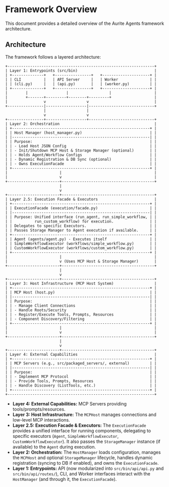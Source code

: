 # Framework Overview

This document provides a detailed overview of the Aurite Agents framework architecture.

## Architecture

The framework follows a layered architecture:

```text
+-----------------------------------------------------------------+
| Layer 1: Entrypoints (src/bin)                                  |
| +--------------+   +----------------+   +---------------------+ |
| | CLI          |   | API Server     |   | Worker              | |
| | (cli.py)     |   | (api.py)       |   | (worker.py)         | |
| +--------------+   +----------------+   +---------------------+ |
|        |                 |                  |                   |
|        +-------+---------+--------+---------+                   |
|                v                  v                             |
+----------------|------------------|-----------------------------+
                 |                  |
                 v                  v
+----------------+------------------+-----------------------------+
| Layer 2: Orchestration                                          |
| +-------------------------------------------------------------+ |
| | Host Manager (host_manager.py)                              | |
| |-------------------------------------------------------------| |
| | Purpose:                                                    | |
| | - Load Host JSON Config                                     | |
| | - Init/Shutdown MCP Host & Storage Manager (optional)       | |
| | - Holds Agent/Workflow Configs                              | |
| | - Dynamic Registration & DB Sync (optional)                 | |
| | - Owns ExecutionFacade                                      | |
| +-------------------------------------------------------------+ |
|                       |                                         |
|                       v                                         |
+-----------------------+-----------------------------------------+
                        |
                        v
+-----------------------+-----------------------------------------+
| Layer 2.5: Execution Facade & Executors                         |
| +-------------------------------------------------------------+ |
| | ExecutionFacade (execution/facade.py)                       | |
| |-------------------------------------------------------------| |
| | Purpose: Unified interface (run_agent, run_simple_workflow, | |
| |          run_custom_workflow) for execution.                | |
| | Delegates to specific Executors.                            | |
| | Passes Storage Manager to Agent execution if available.     | |
| +-------------------------------------------------------------+ |
| | Agent (agents/agent.py) - Executes itself                   | |
| | SimpleWorkflowExecutor (workflows/simple_workflow.py)       | |
| | CustomWorkflowExecutor (workflows/custom_workflow.py)       | |
| +-------------------------------------------------------------+ |
|                       |                                         |
|                       v (Uses MCP Host & Storage Manager)       |
+-----------------------+-----------------------------------------+
                        |
                        v
+-----------------------+-----------------------------------------+
| Layer 3: Host Infrastructure (MCP Host System)                  |
| +-------------------------------------------------------------+ |
| | MCP Host (host.py)                                          | |
| |-------------------------------------------------------------| |
| | Purpose:                                                    | |
| | - Manage Client Connections                                 | |
| | - Handle Roots/Security                                     | |
| | - Register/Execute Tools, Prompts, Resources                | |
| | - Component Discovery/Filtering                             | |
| +-------------------------------------------------------------+ |
|                       |                                         |
|                       v                                         |
+-----------------------+-----------------------------------------+
                        |
                        v
+-----------------------+-----------------------------------------+
| Layer 4: External Capabilities                                  |
| +-------------------------------------------------------------+ |
| | MCP Servers (e.g., src/packaged_servers/, external)         | |
| |-------------------------------------------------------------| |
| | Purpose:                                                    | |
| | - Implement MCP Protocol                                    | |
| | - Provide Tools, Prompts, Resources                         | |
| | - Handle Discovery (ListTools, etc.)                        | |
| +-------------------------------------------------------------+ |
+-----------------------------------------------------------------+
```

*   **Layer 4: External Capabilities:** MCP Servers providing tools/prompts/resources.
*   **Layer 3: Host Infrastructure:** The `MCPHost` manages connections and low-level MCP interactions.
*   **Layer 2.5: Execution Facade & Executors:** The `ExecutionFacade` provides a unified interface for running components, delegating to specific executors (`Agent`, `SimpleWorkflowExecutor`, `CustomWorkflowExecutor`). It also passes the `StorageManager` instance (if available) to the `Agent` during execution.
*   **Layer 2: Orchestration:** The `HostManager` loads configuration, manages the `MCPHost` and optional `StorageManager` lifecycle, handles dynamic registration (syncing to DB if enabled), and owns the `ExecutionFacade`.
*   **Layer 1: Entrypoints:** API (now modularized into `src/bin/api/api.py` and `src/bin/api/routes/`), CLI, and Worker interfaces interact with the `HostManager` (and through it, the `ExecutionFacade`).
